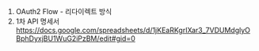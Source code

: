 1. OAuth2 Flow - 리다이렉트 방식
2. 1차 API 명세서
   https://docs.google.com/spreadsheets/d/1jKEaRKgrIXar3_7VDUMdglyOBphDyxjBU1WuG2iPzBM/edit#gid=0